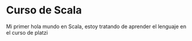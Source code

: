 # Curso de Scala

Mi primer hola mundo en Scala, estoy tratando de aprender el lenguaje en el curso de platzi
